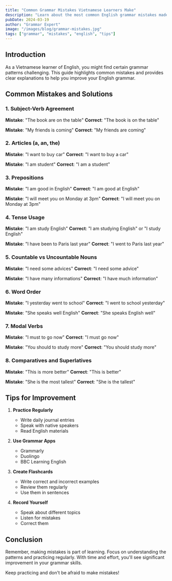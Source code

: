 ```yaml
---
title: "Common Grammar Mistakes Vietnamese Learners Make"
description: "Learn about the most common English grammar mistakes made by Vietnamese learners and how to avoid them."
pubDate: 2024-03-19
author: "Grammar Expert"
image: "/images/blog/grammar-mistakes.jpg"
tags: ["grammar", "mistakes", "english", "tips"]
---
```


## Introduction

As a Vietnamese learner of English, you might find certain grammar patterns challenging. This guide highlights common mistakes and provides clear explanations to help you improve your English grammar.

## Common Mistakes and Solutions

### 1. Subject-Verb Agreement
**Mistake**: "The book are on the table"
**Correct**: "The book is on the table"

**Mistake**: "My friends is coming"
**Correct**: "My friends are coming"

### 2. Articles (a, an, the)
**Mistake**: "I want to buy car"
**Correct**: "I want to buy a car"

**Mistake**: "I am student"
**Correct**: "I am a student"

### 3. Prepositions
**Mistake**: "I am good in English"
**Correct**: "I am good at English"

**Mistake**: "I will meet you on Monday at 3pm"
**Correct**: "I will meet you on Monday at 3pm"

### 4. Tense Usage
**Mistake**: "I am study English"
**Correct**: "I am studying English" or "I study English"

**Mistake**: "I have been to Paris last year"
**Correct**: "I went to Paris last year"

### 5. Countable vs Uncountable Nouns
**Mistake**: "I need some advices"
**Correct**: "I need some advice"

**Mistake**: "I have many informations"
**Correct**: "I have much information"

### 6. Word Order
**Mistake**: "I yesterday went to school"
**Correct**: "I went to school yesterday"

**Mistake**: "She speaks well English"
**Correct**: "She speaks English well"

### 7. Modal Verbs
**Mistake**: "I must to go now"
**Correct**: "I must go now"

**Mistake**: "You should to study more"
**Correct**: "You should study more"

### 8. Comparatives and Superlatives
**Mistake**: "This is more better"
**Correct**: "This is better"

**Mistake**: "She is the most tallest"
**Correct**: "She is the tallest"

## Tips for Improvement

1. **Practice Regularly**
   - Write daily journal entries
   - Speak with native speakers
   - Read English materials

2. **Use Grammar Apps**
   - Grammarly
   - Duolingo
   - BBC Learning English

3. **Create Flashcards**
   - Write correct and incorrect examples
   - Review them regularly
   - Use them in sentences

4. **Record Yourself**
   - Speak about different topics
   - Listen for mistakes
   - Correct them

## Conclusion

Remember, making mistakes is part of learning. Focus on understanding the patterns and practicing regularly. With time and effort, you'll see significant improvement in your grammar skills.

Keep practicing and don't be afraid to make mistakes! 